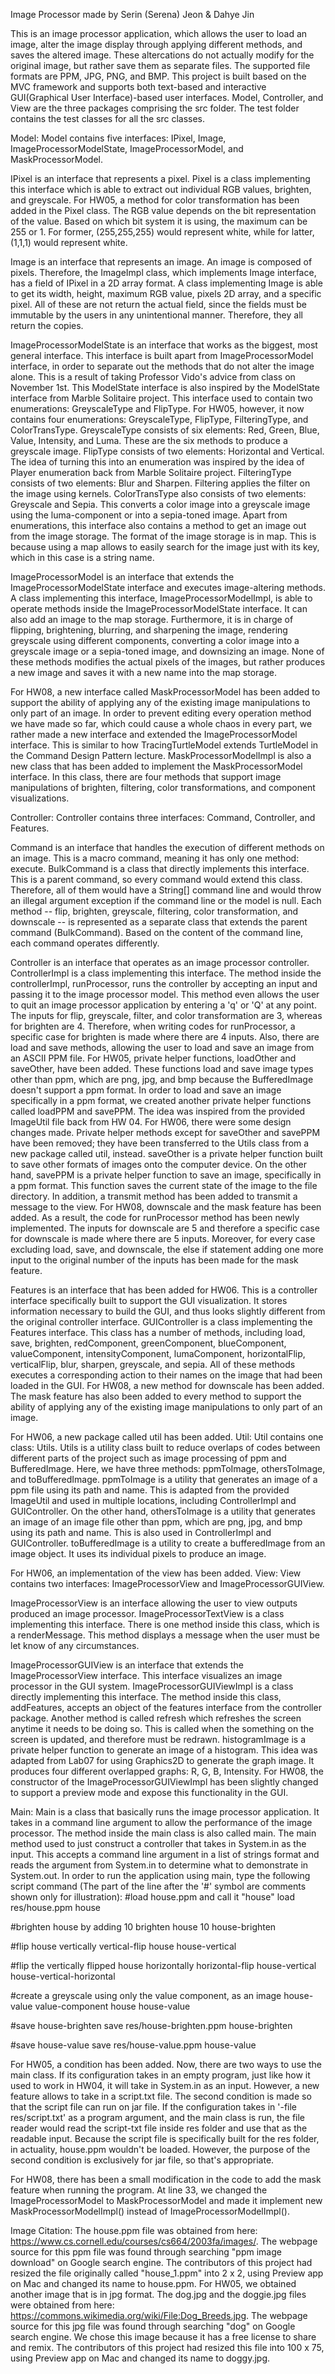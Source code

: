 Image Processor made by Serin (Serena) Jeon & Dahye Jin

This is an image processor application, which allows the user to load an image, alter the image
display through applying different methods, and saves the altered image. These altercations do not
actually modify for the original image, but rather save them as separate files. The supported file
formats are PPM, JPG, PNG, and BMP. This project is built based on the MVC framework and supports
both text-based and interactive GUI(Graphical User Interface)-based user interfaces. Model,
Controller, and View are the three packages comprising the src folder. The test folder contains the
test classes for all the src classes.

Model:
Model contains five interfaces: IPixel, Image, ImageProcessorModelState, ImageProcessorModel, and
MaskProcessorModel.

IPixel is an interface that represents a pixel. Pixel is a class implementing this interface
which is able to extract out individual RGB values, brighten, and greyscale. For HW05, a method for
color transformation has been added in the Pixel class. The RGB value depends on the bit
representation of the value. Based on which bit system it is using, the maximum can be 255 or 1. For
former, (255,255,255) would represent white, while for latter, (1,1,1) would represent white.

Image is an interface that represents an image. An image is composed of pixels. Therefore,
the ImageImpl class, which implements Image interface, has a field of IPixel in a 2D array format.
A class implementing Image is able to get its width, height, maximum RGB value, pixels 2D array,
and a specific pixel. All of these are not return the actual field, since the fields must be
immutable by the users in any unintentional manner. Therefore, they all return the copies.

ImageProcessorModelState is an interface that works as the biggest, most general interface.
This interface is built apart from ImageProcessorModel interface, in order to separate out the
methods that do not alter the image alone. This is a result of taking Professor Vido's advice
from class on November 1st. This ModelState interface is also inspired by the ModelState interface
from Marble Solitaire project. This interface used to contain two enumerations: GreyscaleType and
FlipType. For HW05, however, it now contains four enumerations: GreyscaleType, FlipType,
FilteringType, and ColorTransType. GreyscaleType consists of six elements: Red, Green, Blue, Value,
Intensity, and Luma. These are the six methods to produce a greyscale image. FlipType consists of
two elements: Horizontal and Vertical. The idea of turning this into an enumeration was inspired by
the idea of Player enumeration back from Marble Solitaire project. FilteringType consists of two
elements: Blur and Sharpen. Filtering applies the filter on the image using kernels. ColorTransType
also consists of two elements: Greyscale and Sepia. This converts a color image into a greyscale
image using the luma-component or into a sepia-toned image. Apart from enumerations, this interface
also contains a method to get an image out from the image storage. The format of the image storage
is in map. This is because using a map allows to easily search for the image just with its key,
which in this case is a string name.

ImageProcessorModel is an interface that extends the ImageProcessorModelState interface and executes
image-altering methods. A class implementing this interface, ImageProcessorModelImpl, is able to
operate methods inside the ImageProcessorModelState interface. It can also add an image to the map
storage. Furthermore, it is in charge of flipping, brightening, blurring, and sharpening the image,
rendering greyscale using different components, converting a color image into a greyscale image or a
sepia-toned image, and downsizing an image. None of these methods modifies the actual pixels of the
images, but rather produces a new image and saves it with a new name into the map storage.

For HW08, a new interface called MaskProcessorModel has been added to support the ability of
applying any of the existing image manipulations to only part of an image. In order to prevent
editing every operation method we have made so far, which could cause a whole chaos in every part,
we rather made a new interface and extended the ImageProcessorModel interface. This is similar to
how TracingTurtleModel extends TurtleModel in the Command Design Pattern lecture.
MaskProcessorModelImpl is also a new class that has been added to implement the MaskProcessorModel
interface. In this class, there are four methods that support image manipulations of brighten,
filtering, color transformations, and component visualizations.

Controller:
Controller contains three interfaces: Command, Controller, and Features.

Command is an interface that handles the execution of different methods on an image. This is a
macro command, meaning it has only one method: execute. BulkCommand is a class that directly
implements this interface. This is a parent command, so every command would extend this class.
Therefore, all of them would have a String[] command line and would throw an illegal argument
exception if the command line or the model is null. Each method -- flip, brighten, greyscale,
filtering, color transformation, and downscale -- is represented as a separate class that extends
the parent command (BulkCommand). Based on the content of the command line, each command operates
differently.

Controller is an interface that operates as an image processor controller. ControllerImpl is a
class implementing this interface. The method inside the controllerImpl, runProcessor, runs the
controller by accepting an input and passing it to the image processor model. This method even
allows the user to quit an image processor application by entering a 'q' or 'Q' at any point. The
inputs for flip, greyscale, filter, and color transformation are 3, whereas for brighten are 4.
Therefore, when writing codes for runProcessor, a specific case for brighten is made where there are
4 inputs. Also, there are load and save methods, allowing the user to load and save an image from an
ASCII PPM file. For HW05, private helper functions, loadOther and saveOther, have been added. These
functions load and save image types other than ppm, which are png, jpg, and bmp because the
BufferedImage doesn't support a ppm format. In order to load and save an image specifically in a ppm
format, we created another private helper functions called loadPPM and savePPM. The idea was
inspired from the provided ImageUtil file back from HW 04. For HW06, there were some design changes
made. Private helper methods except for saveOther and savePPM have been removed; they have been
transferred to the Utils class from a new package called util, instead. saveOther is a private
helper function built to save other formats of images onto the computer device. On the other hand,
savePPM is a private helper function to save an image, specifically in a ppm format. This function
saves the current state of the image to the file directory. In addition, a transmit method has been
added to transmit a message to the view. For HW08, downscale and the mask feature has been added. As
a result, the code for runProcessor method has been newly implemented. The inputs for downscale are
5 and therefore a specific case for downscale is made where there are 5 inputs. Moreover, for every
case excluding load, save, and downscale, the else if statement adding one more input to the
original number of the inputs has been made for the mask feature.

Features is an interface that has been added for HW06. This is a controller interface specifically
built to support the GUI visualization. It stores information necessary to build the GUI, and thus
looks slightly different from the original controller interface. GUIController is a class
implementing the Features interface. This class has a number of methods, including load, save,
brighten, redComponent, greenComponent, blueComponent, valueComponent, intensityComponent,
lumaComponent, horizontalFlip, verticalFlip, blur, sharpen, greyscale, and sepia. All of these
methods executes a corresponding action to their names on the image that had been loaded in the GUI.
For HW08, a new method for downscale has been added. The mask feature has also been added to every
method to support the ability of applying any of the existing image manipulations to only part of an
image.

For HW06, a new package called util has been added.
Util:
Util contains one class: Utils. Utils is a utility class built to reduce overlaps of codes between
different parts of the project such as image processing of ppm and BufferedImage. Here, we have
three methods: ppmToImage, othersToImage, and toBufferedImage. ppmToImage is a utility
that generates an image of a ppm file using its path and name. This is adapted from the provided
ImageUtil and used in multiple locations, including ControllerImpl and GUIController. On the other
hand, othersToImage is a utility that generates an image of an image file other than ppm, which are
png, jpg, and bmp using its path and name. This is also used in ControllerImpl and GUIController.
toBufferedImage is a utility to create a bufferedImage from an image object. It uses its individual
pixels to produce an image.

For HW06, an implementation of the view has been added.
View:
View contains two interfaces: ImageProcessorView and ImageProcessorGUIView.

ImageProcessorView is an interface allowing the user to view outputs produced an image processor.
ImageProcessorTextView is a class implementing this interface. There is one method inside this
class, which is a renderMessage. This method displays a message when the user must be let know of
any circumstances.

ImageProcessorGUIView is an interface that extends the ImageProcessorView interface. This interface
visualizes an image processor in the GUI system. ImageProcessorGUIViewImpl is a class directly
implementing this interface. The method inside this class, addFeatures, accepts an object of the
features interface from the controller package. Another method is called refresh which refreshes the
screen anytime it needs to be doing so. This is called when the something on the screen is updated,
and therefore must be redrawn. histogramImage is a private helper function to generate an image of a
histogram. This idea was adapted from Lab07 for using Graphics2D to generate the graph image. It
produces four different overlapped graphs: R, G, B, Intensity. For HW08, the constructor of the
ImageProcessorGUIViewImpl has been slightly changed to support a preview mode and expose this
functionality in the GUI.

Main:
Main is a class that basically runs the image processor application. It takes in a command line
argument to allow the performance of the image processor. The method inside the main class is also
called main. The main method used to just construct a controller that takes in System.in as the
input. This accepts a command line argument in a list of strings format and reads the argument from
System.in to determine what to demonstrate in System.out. In order to run the application using
main, type the following script command (The part of the line after the '#' symbol are comments
shown only for illustration):
#load house.ppm and call it "house"
load res/house.ppm house

#brighten house by adding 10
brighten house 10 house-brighten

#flip house vertically
vertical-flip house house-vertical

#flip the vertically flipped house horizontally
horizontal-flip house-vertical house-vertical-horizontal

#create a greyscale using only the value component, as an image house-value
value-component house house-value

#save house-brighten
save res/house-brighten.ppm house-brighten

#save house-value
save res/house-value.ppm house-value

For HW05, a condition has been added. Now, there are two ways to use the main class. If its
configuration takes in an empty program, just like how it used to work in HW04, it will take in
System.in as an input. However, a new feature allows to take in a script.txt file. The second
condition is made so that the script file can run on jar file. If the configuration takes in
'-file res/script.txt' as a program argument, and the main class is run, the file reader would read
the script-txt file inside res folder and use that as the readable input. Because the script file
is specifically built for the res folder, in actuality, house.ppm wouldn't be loaded. However,
the purpose of the second condition is exclusively for jar file, so that's appropriate.

For HW08, there has been a small modification in the code to add the mask feature when running the
program. At line 33, we changed the ImageProcessorModel to MaskProcessorModel and made it implement
new MaskProcessorModelImpl() instead of ImageProcessorModelImpl().

Image Citation:
The house.ppm file was obtained from here:
https://www.cs.cornell.edu/courses/cs664/2003fa/images/.
The webpage source for this ppm file was found through searching "ppm image download" on Google
search engine. The contributors of this project had resized the file originally called "house_1.ppm"
into 2 x 2, using Preview app on Mac and changed its name to house.ppm.
For HW05, we obtained another image that is in jpg format.
The dog.jpg and the doggie.jpg files were obtained from here:
https://commons.wikimedia.org/wiki/File:Dog_Breeds.jpg.
The webpage source for this jpg file was found through searching "dog" on Google search engine.
We chose this image because it has a free license to share and remix. The contributors of this
project had resized this file into 100 x 75, using Preview app on Mac and changed its name to
doggy.jpg.